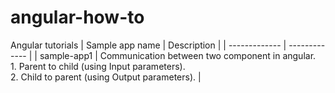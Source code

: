 # angular-how-to
Angular tutorials
| Sample app name  | Description |
| ------------- | ------------- |
| sample-app1  | Communication between two component in angular. <br/> 1. Parent to child (using  Input parameters). <br/> 2. Child to parent (using Output parameters).  |
